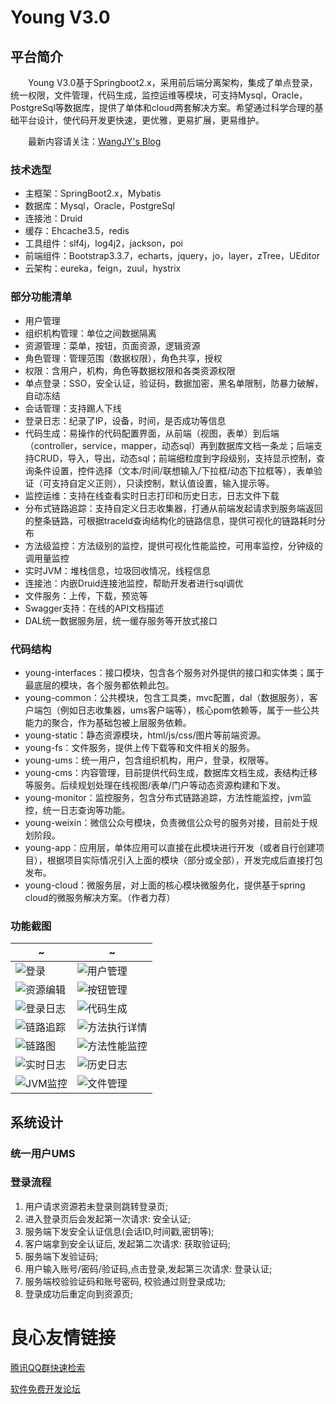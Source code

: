 # Young V3.0
## 平台简介
　　Young V3.0基于Springboot2.x，采用前后端分离架构，集成了单点登录，统一权限，文件管理，代码生成，监控运维等模块，可支持Mysql，Oracle，PostgreSql等数据库，提供了单体和cloud两套解决方案。希望通过科学合理的基础平台设计，使代码开发更快速，更优雅，更易扩展，更易维护。

　　最新内容请关注：[WangJY's Blog](http://www.imrookie.cn/ "WangJY's Blog")

### 技术选型
- 主框架：SpringBoot2.x，Mybatis
- 数据库：Mysql，Oracle，PostgreSql
- 连接池：Druid
- 缓存：Ehcache3.5，redis
- 工具组件：slf4j，log4j2，jackson，poi
- 前端组件：Bootstrap3.3.7，echarts，jquery，jo，layer，zTree，UEditor
- 云架构：eureka，feign，zuul，hystrix

### 部分功能清单
- 用户管理
- 组织机构管理：单位之间数据隔离
- 资源管理：菜单，按钮，页面资源，逻辑资源
- 角色管理：管理范围（数据权限），角色共享，授权
- 权限：含用户，机构，角色等数据权限和各类资源权限
- 单点登录：SSO，安全认证，验证码，数据加密，黑名单限制，防暴力破解，自动冻结
- 会话管理：支持踢人下线
- 登录日志：纪录了IP，设备，时间，是否成功等信息
- 代码生成：易操作的代码配置界面，从前端（视图，表单）到后端（controller，service，mapper，动态sql）再到数据库文档一条龙；后端支持CRUD，导入，导出，动态sql；前端细粒度到字段级别，支持显示控制，查询条件设置，控件选择（文本/时间/联想输入/下拉框/动态下拉框等），表单验证（可支持自定义正则），只读控制，默认值设置，输入提示等。
- 监控运维：支持在线查看实时日志打印和历史日志，日志文件下载
- 分布式链路追踪：支持自定义日志收集器，打通从前端发起请求到服务端返回的整条链路，可根据traceId查询结构化的链路信息，提供可视化的链路耗时分布
- 方法级监控：方法级别的监控，提供可视化性能监控，可用率监控，分钟级的调用量监控
- 实时JVM：堆栈信息，垃圾回收情况，线程信息
- 连接池：内嵌Druid连接池监控，帮助开发者进行sql调优
- 文件服务：上传，下载，预览等
- Swagger支持：在线的API文档描述
- DAL统一数据服务层，统一缓存服务等开放式接口

### 代码结构
- young-interfaces：接口模块，包含各个服务对外提供的接口和实体类；属于最底层的模块，各个服务都依赖此包。
- young-common：公共模块，包含工具类，mvc配置，dal（数据服务），客户端包（例如日志收集器，ums客户端等），核心pom依赖等，属于一些公共能力的聚合，作为基础包被上层服务依赖。
- young-static：静态资源模块，html/js/css/图片等前端资源。
- young-fs：文件服务，提供上传下载等和文件相关的服务。
- young-ums：统一用户，包含组织机构，用户，登录，权限等。
- young-cms：内容管理，目前提供代码生成，数据库文档生成，表结构迁移等服务。后续规划处理在线视图/表单/门户等动态资源构建和下发。
- young-monitor：监控服务，包含分布式链路追踪，方法性能监控，jvm监控，统一日志查询等功能。
- young-weixin：微信公众号模块，负责微信公众号的服务对接，目前处于规划阶段。
- young-app：应用层，单体应用可以直接在此模块进行开发（或者自行创建项目），根据项目实际情况引入上面的模块（部分或全部），开发完成后直接打包发布。
- young-cloud：微服务层，对上面的核心模块微服务化，提供基于spring cloud的微服务解决方案。（作者力荐）

### 功能截图

 ~ | ~ |
 ----- | ---- |
![登录](https://gitee.com/I_M_ROOKIE/mypic/raw/master/pic/登录.png "登录") | ![用户管理](https://gitee.com/I_M_ROOKIE/mypic/raw/master/pic/用户.png "用户管理")
![资源编辑](https://gitee.com/I_M_ROOKIE/mypic/raw/master/pic/资源编辑.png "资源编辑") | ![按钮管理](https://gitee.com/I_M_ROOKIE/mypic/raw/master/pic/按钮.png "按钮管理")
![登录日志](https://gitee.com/I_M_ROOKIE/mypic/raw/master/pic/登录日志.png "登录日志") | ![代码生成](https://gitee.com/I_M_ROOKIE/mypic/raw/master/pic/代码生成.png "代码生成")
![链路追踪](https://gitee.com/I_M_ROOKIE/mypic/raw/master/pic/链路.png "链路追踪") | ![方法执行详情](https://gitee.com/I_M_ROOKIE/mypic/raw/master/pic/方法详情.png "方法执行详情")
![链路图](https://gitee.com/I_M_ROOKIE/mypic/raw/master/pic/链路图.png "链路图") | ![方法性能监控](https://gitee.com/I_M_ROOKIE/mypic/raw/master/pic/方法性能监控.png "方法性能监控")
![实时日志](https://gitee.com/I_M_ROOKIE/mypic/raw/master/pic/实时日志.png "实时日志") | ![历史日志](https://gitee.com/I_M_ROOKIE/mypic/raw/master/pic/历史日志.png "历史日志")
![JVM监控](https://gitee.com/I_M_ROOKIE/mypic/raw/master/pic/jvm.png "JVM监控") | ![文件管理](https://gitee.com/I_M_ROOKIE/mypic/raw/master/pic/文件.png "文件管理")

## 系统设计
### 统一用户UMS
### 登录流程
1. 用户请求资源若未登录则跳转登录页;
2. 进入登录页后会发起第一次请求: 安全认证;
3. 服务端下发安全认证信息(会话ID,时间戳,密钥等);
4. 客户端拿到安全认证后, 发起第二次请求: 获取验证码;
5. 服务端下发验证码;
6. 用户输入账号/密码/验证码,点击登录,发起第三次请求: 登录认证;
7. 服务端校验验证码和账号密码, 校验通过则登录成功;
8. 登录成功后重定向到资源页;



 # 良心友情链接

[腾讯QQ群快速检索](http://u.720life.cn/s/8cf73f7c)

[软件免费开发论坛](http://u.720life.cn/s/bbb01dc0)